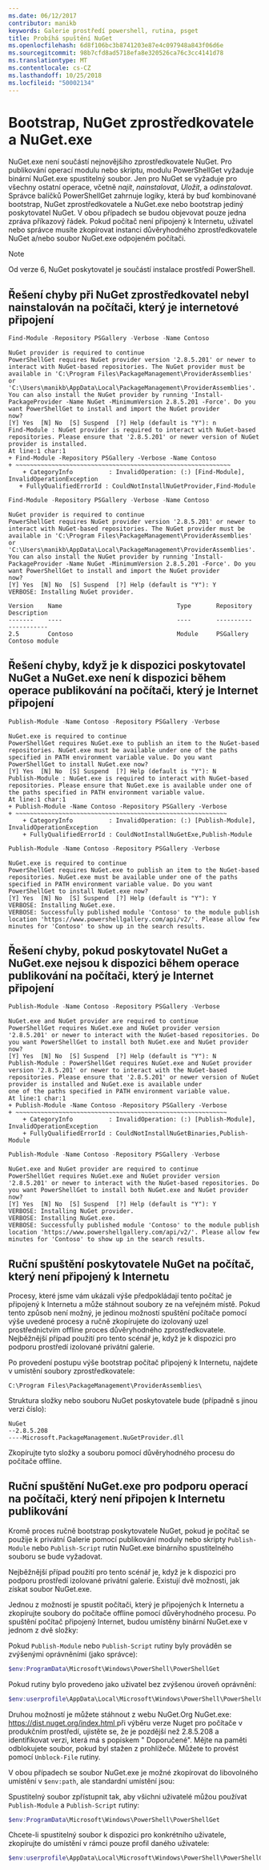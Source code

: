 ```yaml
---
ms.date: 06/12/2017
contributor: manikb
keywords: Galerie prostředí powershell, rutina, psget
title: Probíhá spuštění NuGet
ms.openlocfilehash: 6d8f106bc3b8741203e87e4c097948a843f06d6e
ms.sourcegitcommit: 98b7cfd8ad5718efa8e320526ca76c3cc4141d78
ms.translationtype: MT
ms.contentlocale: cs-CZ
ms.lasthandoff: 10/25/2018
ms.locfileid: "50002134"
---
```

# <a name="bootstrap-the-nuget-provider-and-nugetexe"></a>Bootstrap, NuGet zprostředkovatele a NuGet.exe

NuGet.exe není součástí nejnovějšího zprostředkovatele NuGet. Pro publikování operací modulu nebo skriptu, modulu PowerShellGet vyžaduje binární NuGet.exe spustitelný soubor. Jen pro NuGet se vyžaduje pro všechny ostatní operace, včetně *najít*, *nainstalovat*, *Uložit*, a *odinstalovat*.
Správce balíčků PowerShellGet zahrnuje logiky, která by buď kombinované bootstrap, NuGet zprostředkovatele a NuGet.exe nebo bootstrap jediný poskytovatel NuGet. V obou případech se budou objevovat pouze jedna zpráva příkazový řádek. Pokud počítač není připojený k Internetu, uživatel nebo správce musíte zkopírovat instanci důvěryhodného zprostředkovatele NuGet a/nebo soubor NuGet.exe odpojeném počítači.

> [!NOTE]
> Od verze 6, NuGet poskytovatel je součástí instalace prostředí PowerShell.

## <a name="resolving-error-when-the-nuget-provider-has-not-been-installed-on-a-machine-that-is-internet-connected"></a>Řešení chyby při NuGet zprostředkovatel nebyl nainstalován na počítači, který je internetové připojení

```powershell
Find-Module -Repository PSGallery -Verbose -Name Contoso
```

```output
NuGet provider is required to continue
PowerShellGet requires NuGet provider version '2.8.5.201' or newer to interact with NuGet-based repositories. The NuGet provider must be available in 'C:\Program Files\PackageManagement\ProviderAssemblies' or
'C:\Users\manikb\AppData\Local\PackageManagement\ProviderAssemblies'. You can also install the NuGet provider by running 'Install-PackageProvider -Name NuGet -MinimumVersion 2.8.5.201 -Force'. Do you want PowerShellGet to install and import the NuGet provider
now?
[Y] Yes  [N] No  [S] Suspend  [?] Help (default is "Y"): n
Find-Module : NuGet provider is required to interact with NuGet-based repositories. Please ensure that '2.8.5.201' or newer version of NuGet provider is installed.
At line:1 char:1
+ Find-Module -Repository PSGallery -Verbose -Name Contoso
+ ~~~~~~~~~~~~~~~~~~~~~~~~~~~~~~~~~~~~~~~~~~~~~~~~~~~~~~~~~~~~
    + CategoryInfo          : InvalidOperation: (:) [Find-Module], InvalidOperationException
   + FullyQualifiedErrorId : CouldNotInstallNuGetProvider,Find-Module
```

```powershell
Find-Module -Repository PSGallery -Verbose -Name Contoso
```

```output
NuGet provider is required to continue
PowerShellGet requires NuGet provider version '2.8.5.201' or newer to interact with NuGet-based repositories. The NuGet provider must be available in 'C:\Program Files\PackageManagement\ProviderAssemblies' or
'C:\Users\manikb\AppData\Local\PackageManagement\ProviderAssemblies'. You can also install the NuGet provider by running 'Install-PackageProvider -Name NuGet -MinimumVersion 2.8.5.201 -Force'. Do you want PowerShellGet to install and import the NuGet provider
now?
[Y] Yes  [N] No  [S] Suspend  [?] Help (default is "Y"): Y
VERBOSE: Installing NuGet provider.

Version    Name                                Type       Repository           Description
-------    ----                                ----       ----------           -----------
2.5        Contoso                             Module     PSGallery        Contoso module
```

## <a name="resolving-error-when-the-nuget-provider-is-available-and-nugetexe-is-not-available-during-the-publish-operation-on-a-machine-that-is-internet-connected"></a>Řešení chyby, když je k dispozici poskytovatel NuGet a NuGet.exe není k dispozici během operace publikování na počítači, který je Internet připojení

```powershell
Publish-Module -Name Contoso -Repository PSGallery -Verbose
```

```output
NuGet.exe is required to continue
PowerShellGet requires NuGet.exe to publish an item to the NuGet-based repositories. NuGet.exe must be available under one of the paths specified in PATH environment variable value. Do you want PowerShellGet to install NuGet.exe now?
[Y] Yes  [N] No  [S] Suspend  [?] Help (default is "Y"): N
Publish-Module : NuGet.exe is required to interact with NuGet-based repositories. Please ensure that NuGet.exe is available under one of the paths specified in PATH environment variable value.
At line:1 char:1
+ Publish-Module -Name Contoso -Repository PSGallery -Verbose
+ ~~~~~~~~~~~~~~~~~~~~~~~~~~~~~~~~~~~~~~~~~~~~~~~~~~~~~~~~~~~
    + CategoryInfo          : InvalidOperation: (:) [Publish-Module], InvalidOperationException
    + FullyQualifiedErrorId : CouldNotInstallNuGetExe,Publish-Module
```

```powershell
Publish-Module -Name Contoso -Repository PSGallery -Verbose
```

```output
NuGet.exe is required to continue
PowerShellGet requires NuGet.exe to publish an item to the NuGet-based repositories. NuGet.exe must be available under one of the paths specified in PATH environment variable value. Do you want PowerShellGet to install NuGet.exe now?
[Y] Yes  [N] No  [S] Suspend  [?] Help (default is "Y"): Y
VERBOSE: Installing NuGet.exe.
VERBOSE: Successfully published module 'Contoso' to the module publish location 'https://www.powershellgallery.com/api/v2/'. Please allow few minutes for 'Contoso' to show up in the search results.
```

## <a name="resolving-error-when-both-nuget-provider-and-nugetexe-are-not-available-during-the-publish-operation-on-a-machine-that-is-internet-connected"></a>Řešení chyby, pokud poskytovatel NuGet a NuGet.exe nejsou k dispozici během operace publikování na počítači, který je Internet připojení

```powershell
Publish-Module -Name Contoso -Repository PSGallery -Verbose
```

```output
NuGet.exe and NuGet provider are required to continue
PowerShellGet requires NuGet.exe and NuGet provider version '2.8.5.201' or newer to interact with the NuGet-based repositories. Do you want PowerShellGet to install both NuGet.exe and NuGet provider now?
[Y] Yes  [N] No  [S] Suspend  [?] Help (default is "Y"): N
Publish-Module : PowerShellGet requires NuGet.exe and NuGet provider version '2.8.5.201' or newer to interact with the NuGet-based repositories. Please ensure that '2.8.5.201' or newer version of NuGet provider is installed and NuGet.exe is available under
one of the paths specified in PATH environment variable value.
At line:1 char:1
+ Publish-Module -Name Contoso -Repository PSGallery -Verbose
+ ~~~~~~~~~~~~~~~~~~~~~~~~~~~~~~~~~~~~~~~~~~~~~~~~~~~~~~~~~~~
    + CategoryInfo          : InvalidOperation: (:) [Publish-Module], InvalidOperationException
    + FullyQualifiedErrorId : CouldNotInstallNuGetBinaries,Publish-Module
```

```powershell
Publish-Module -Name Contoso -Repository PSGallery -Verbose
```

```output
NuGet.exe and NuGet provider are required to continue
PowerShellGet requires NuGet.exe and NuGet provider version '2.8.5.201' or newer to interact with the NuGet-based repositories. Do you want PowerShellGet to install both NuGet.exe and NuGet provider now?
[Y] Yes  [N] No  [S] Suspend  [?] Help (default is "Y"): Y
VERBOSE: Installing NuGet provider.
VERBOSE: Installing NuGet.exe.
VERBOSE: Successfully published module 'Contoso' to the module publish location 'https://www.powershellgallery.com/api/v2/'. Please allow few minutes for 'Contoso' to show up in the search results.
```

## <a name="manually-bootstrapping-the-nuget-provider-on-a-machine-that-is-not-connected-to-the-internet"></a>Ruční spuštění poskytovatele NuGet na počítač, který není připojený k Internetu

Procesy, které jsme vám ukázali výše předpokládají tento počítač je připojený k Internetu a může stáhnout soubory ze na veřejném místě. Pokud tento způsob není možný, je jedinou možností spuštění počítače pomocí výše uvedené procesy a ručně zkopírujete do izolovaný uzel prostřednictvím offline proces důvěryhodného zprostředkovatele. Nejběžnější případ použití pro tento scénář je, když je k dispozici pro podporu prostředí izolované privátní galerie.

Po provedení postupu výše bootstrap počítač připojený k Internetu, najdete v umístění soubory zprostředkovatele:

`C:\Program Files\PackageManagement\ProviderAssemblies\`

Struktura složky nebo souboru NuGet poskytovatele bude (případně s jinou verzi číslo):

```
NuGet
--2.8.5.208
----Microsoft.PackageManagement.NuGetProvider.dll
```

Zkopírujte tyto složky a souboru pomocí důvěryhodného procesu do počítače offline.

## <a name="manually-bootstrapping-nugetexe-to-support-publish-operations-on-a-machine-that-is-not-connected-to-the-internet"></a>Ruční spuštění NuGet.exe pro podporu operací na počítači, který není připojen k Internetu publikování

Kromě proces ručně bootstrap poskytovatele NuGet, pokud je počítač se použije k privátní Galerie pomocí publikování moduly nebo skripty `Publish-Module` nebo `Publish-Script` rutin NuGet.exe binárního spustitelného souboru se bude vyžadovat.

Nejběžnější případ použití pro tento scénář je, když je k dispozici pro podporu prostředí izolované privátní galerie. Existují dvě možnosti, jak získat soubor NuGet.exe.

Jednou z možností je spustit počítači, který je připojených k Internetu a zkopírujte soubory do počítače offline pomocí důvěryhodného procesu. Po spuštění počítač připojený Internet, budou umístěny binární NuGet.exe v jednom z dvě složky:

Pokud `Publish-Module` nebo `Publish-Script` rutiny byly prováděn se zvýšenými oprávněními (jako správce):

```powershell
$env:ProgramData\Microsoft\Windows\PowerShell\PowerShellGet
```

Pokud rutiny bylo provedeno jako uživatel bez zvýšenou úroveň oprávnění:

```powershell
$env:userprofile\AppData\Local\Microsoft\Windows\PowerShell\PowerShellGet\
```

Druhou možností je můžete stáhnout z webu NuGet.Org NuGet.exe: [ https://dist.nuget.org/index.html ](https://www.nuget.org/downloads) při výběru verze Nuget pro počítače v produkčním prostředí, ujistěte se, že je pozdější než 2.8.5.208 a identifikovat verzi, která má s popiskem " Doporučené". Mějte na paměti odblokujete soubor, pokud byl stažen z prohlížeče. Můžete to provést pomocí `Unblock-File` rutiny.

V obou případech se soubor NuGet.exe je možné zkopírovat do libovolného umístění v `$env:path`, ale standardní umístění jsou:

Spustitelný soubor zpřístupnit tak, aby všichni uživatelé můžou používat `Publish-Module` a `Publish-Script` rutiny:

```powershell
$env:ProgramData\Microsoft\Windows\PowerShell\PowerShellGet
```

Chcete-li spustitelný soubor k dispozici pro konkrétního uživatele, zkopírujte do umístění v rámci pouze profil daného uživatele:

```powershell
$env:userprofile\AppData\Local\Microsoft\Windows\PowerShell\PowerShellGet\
```
